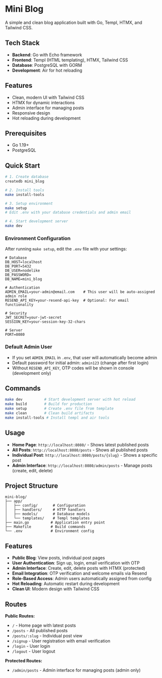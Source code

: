 # Mini Blog

A simple and clean blog application built with Go, Templ, HTMX, and Tailwind CSS.

## Tech Stack

- **Backend**: Go with Echo framework
- **Frontend**: Templ (HTML templating), HTMX, Tailwind CSS
- **Database**: PostgreSQL with GORM
- **Development**: Air for hot reloading

## Features

- Clean, modern UI with Tailwind CSS
- HTMX for dynamic interactions
- Admin interface for managing posts
- Responsive design
- Hot reloading during development

## Prerequisites

- Go 1.19+
- PostgreSQL

## Quick Start

```bash
# 1. Create database
createdb mini_blog

# 2. Install tools
make install-tools

# 3. Setup environment
make setup
# Edit .env with your database credentials and admin email

# 4. Start development server
make dev
```

### Environment Configuration

After running `make setup`, edit the `.env` file with your settings:

```env
# Database
DB_HOST=localhost
DB_PORT=5432
DB_USER=nodelike
DB_PASSWORD=
DB_NAME=mini_blog

# Authentication
ADMIN_EMAIL=your-admin@email.com    # This user will be auto-assigned admin role
RESEND_API_KEY=your-resend-api-key  # Optional: For email functionality

# Security
JWT_SECRET=your-jwt-secret
SESSION_KEY=your-session-key-32-chars

# Server
PORT=8080
```

### Default Admin User

- If you set `ADMIN_EMAIL` in `.env`, that user will automatically become admin
- Default password for initial admin: `admin123` (change after first login)
- Without `RESEND_API_KEY`, OTP codes will be shown in console (development only)

## Commands

```bash
make dev          # Start development server with hot reload
make build        # Build for production
make setup        # Create .env file from template
make clean        # Clean build artifacts
make install-tools # Install templ and air tools
```

## Usage

- **Home Page**: `http://localhost:8080/` - Shows latest published posts
- **All Posts**: `http://localhost:8080/posts` - Shows all published posts
- **Individual Post**: `http://localhost:8080/posts/{slug}` - Shows a specific post
- **Admin Interface**: `http://localhost:8080/admin/posts` - Manage posts (create, edit, delete)

## Project Structure

```
mini-blog/
├── app/
│   ├── config/       # Configuration
│   ├── handlers/     # HTTP handlers
│   ├── models/       # Database models
│   └── templates/    # Templ templates
├── main.go          # Application entry point
├── Makefile         # Build commands
└── .env             # Environment config
```

## Features

- **Public Blog**: View posts, individual post pages
- **User Authentication**: Sign up, login, email verification with OTP
- **Admin Interface**: Create, edit, delete posts with HTMX (protected)
- **Email Integration**: OTP verification and welcome emails via Resend
- **Role-Based Access**: Admin users automatically assigned from config
- **Hot Reloading**: Automatic restart during development
- **Clean UI**: Modern design with Tailwind CSS

## Routes

**Public Routes:**
- `/` - Home page with latest posts
- `/posts` - All published posts
- `/posts/:slug` - Individual post view
- `/signup` - User registration with email verification
- `/login` - User login
- `/logout` - User logout

**Protected Routes:**
- `/admin/posts` - Admin interface for managing posts (admin only) 